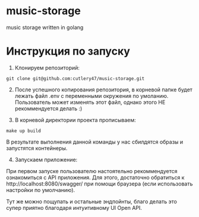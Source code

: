 # music-storage

music storage written in golang


# Инструкция по запуску

1. Клонируем репозиторий:

`
git clone git@github.com:cutlery47/music-storage.git
`

2. После успешного копирования репозитория, в корневой папке будет лежать файл .env с переменными окружения по умоланию. 
Пользователь может изменять этот файл, однако этого НЕ рекоммендуется делать :) 


3. В корневой директории проекта прописываем:

`
make up build
`

В результате выполнения данной команды у нас сбилдятся образы и запустятся контейнеры.


4) Запускаем приложение:

При первом запуске пользователю настоятельно рекоммендуется ознакомиться с API приложения. Для этого, достаточно обратиться к http://localhost:8080/swagger/ при помощи браузера (если использовать настройки по умолчанию).

Тут же можно пощупать и остальные эндпойнты, благо делать это супер приятно благодаря интуитивному UI Open API.
